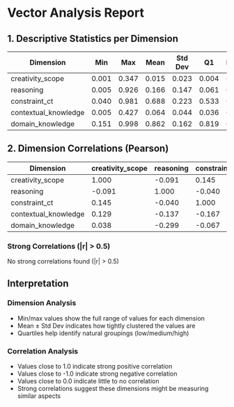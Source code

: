 # Vector Analysis Report

## 1. Descriptive Statistics per Dimension

| Dimension | Min | Max | Mean | Std Dev | Q1 | Median | Q3 |
|-----------|-----|-----|------|---------|----|--------|----|
| creativity_scope | 0.001 | 0.347 | 0.015 | 0.023 | 0.004 | 0.008 | 0.018 |
| reasoning | 0.005 | 0.926 | 0.166 | 0.147 | 0.061 | 0.112 | 0.231 |
| constraint_ct | 0.040 | 0.981 | 0.688 | 0.223 | 0.533 | 0.741 | 0.875 |
| contextual_knowledge | 0.005 | 0.427 | 0.064 | 0.044 | 0.036 | 0.053 | 0.084 |
| domain_knowledge | 0.151 | 0.998 | 0.862 | 0.162 | 0.819 | 0.933 | 0.977 |

## 2. Dimension Correlations (Pearson)

| Dimension | creativity_scope | reasoning | constraint_ct | contextual_knowledge | domain_knowledge |
|-----------|---|---|---|---|---|
| creativity_scope | 1.000 | -0.091 | 0.145 | 0.129 | 0.038 |
| reasoning | -0.091 | 1.000 | -0.040 | -0.137 | -0.299 |
| constraint_ct | 0.145 | -0.040 | 1.000 | -0.167 | -0.067 |
| contextual_knowledge | 0.129 | -0.137 | -0.167 | 1.000 | 0.015 |
| domain_knowledge | 0.038 | -0.299 | -0.067 | 0.015 | 1.000 |

### Strong Correlations (|r| > 0.5)

No strong correlations found (|r| > 0.5)

## Interpretation

### Dimension Analysis
- Min/max values show the full range of values for each dimension
- Mean ± Std Dev indicates how tightly clustered the values are
- Quartiles help identify natural groupings (low/medium/high)

### Correlation Analysis
- Values close to 1.0 indicate strong positive correlation
- Values close to -1.0 indicate strong negative correlation
- Values close to 0.0 indicate little to no correlation
- Strong correlations suggest these dimensions might be measuring similar aspects